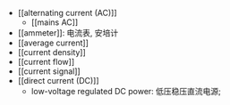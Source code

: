 - [[alternating current (AC)]]
    - [[mains AC]]
- [[ammeter]]: 电流表, 安培计
- [[average current]]
- [[current density]]
- [[current flow]]
- [[current signal]]
- [[direct current (DC)]]
    - low-voltage regulated DC power: 低压稳压直流电源; 
